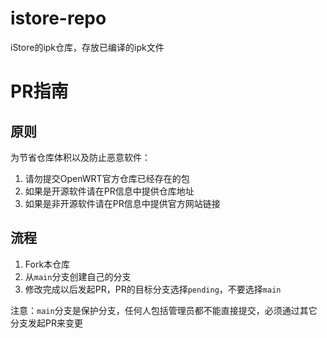 # istore-repo
iStore的ipk仓库，存放已编译的ipk文件

# PR指南
## 原则
为节省仓库体积以及防止恶意软件：
1. 请勿提交OpenWRT官方仓库已经存在的包
2. 如果是开源软件请在PR信息中提供仓库地址
3. 如果是非开源软件请在PR信息中提供官方网站链接

## 流程
1. Fork本仓库
2. 从`main`分支创建自己的分支
3. 修改完成以后发起PR，PR的目标分支选择`pending`，不要选择`main`

注意：`main`分支是保护分支，任何人包括管理员都不能直接提交，必须通过其它分支发起PR来变更
